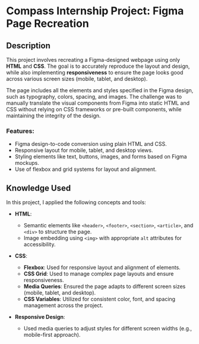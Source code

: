 # Compass Internship Project: Figma Page Recreation

## Description

This project involves recreating a Figma-designed webpage using only **HTML** and **CSS**. The goal is to accurately reproduce the layout and design, while also implementing **responsiveness** to ensure the page looks good across various screen sizes (mobile, tablet, and desktop).

The page includes all the elements and styles specified in the Figma design, such as typography, colors, spacing, and images. The challenge was to manually translate the visual components from Figma into static HTML and CSS without relying on CSS frameworks or pre-built components, while maintaining the integrity of the design.

### Features:
- Figma design-to-code conversion using plain HTML and CSS.
- Responsive layout for mobile, tablet, and desktop views.
- Styling elements like text, buttons, images, and forms based on Figma mockups.
- Use of flexbox and grid systems for layout and alignment.

## Knowledge Used

In this project, I applied the following concepts and tools:

- **HTML**:
  - Semantic elements like `<header>`, `<footer>`, `<section>`, `<article>`, and `<div>` to structure the page.
  - Image embedding using `<img>` with appropriate `alt` attributes for accessibility.
  
- **CSS**:
  - **Flexbox**: Used for responsive layout and alignment of elements.
  - **CSS Grid**: Used to manage complex page layouts and ensure responsiveness.
  - **Media Queries**: Ensured the page adapts to different screen sizes (mobile, tablet, and desktop).
  - **CSS Variables**: Utilized for consistent color, font, and spacing management across the project.

- **Responsive Design**:
  - Used media queries to adjust styles for different screen widths (e.g., mobile-first approach).

